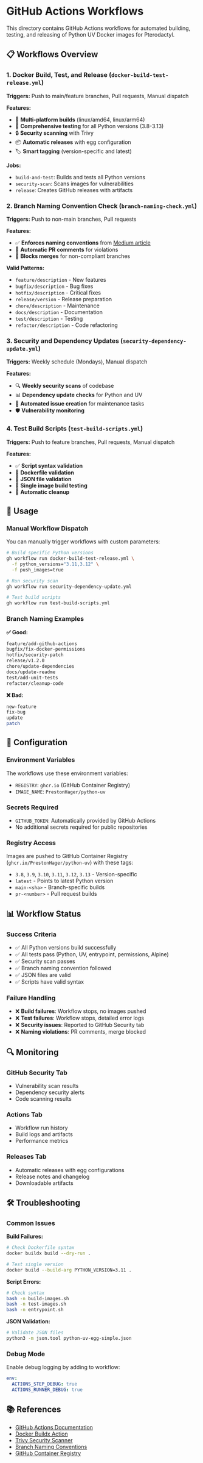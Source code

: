 # GitHub Actions Workflows

This directory contains GitHub Actions workflows for automated building, testing, and releasing of Python UV Docker images for Pterodactyl.

## 📋 Workflows Overview

### 1. **Docker Build, Test, and Release** (`docker-build-test-release.yml`)
**Triggers:** Push to main/feature branches, Pull requests, Manual dispatch

**Features:**
- 🐳 **Multi-platform builds** (linux/amd64, linux/arm64)
- 🧪 **Comprehensive testing** for all Python versions (3.8-3.13)
- 🔒 **Security scanning** with Trivy
- 📦 **Automatic releases** with egg configuration
- 🏷️ **Smart tagging** (version-specific and latest)

**Jobs:**
- `build-and-test`: Builds and tests all Python versions
- `security-scan`: Scans images for vulnerabilities
- `release`: Creates GitHub releases with artifacts

### 2. **Branch Naming Convention Check** (`branch-naming-check.yml`)
**Triggers:** Push to non-main branches, Pull requests

**Features:**
- ✅ **Enforces naming conventions** from [Medium article](https://medium.com/@abhay.pixolo/naming-conventions-for-git-branches-a-cheatsheet-8549feca2534)
- 💬 **Automatic PR comments** for violations
- 🚫 **Blocks merges** for non-compliant branches

**Valid Patterns:**
- `feature/description` - New features
- `bugfix/description` - Bug fixes
- `hotfix/description` - Critical fixes
- `release/version` - Release preparation
- `chore/description` - Maintenance
- `docs/description` - Documentation
- `test/description` - Testing
- `refactor/description` - Code refactoring

### 3. **Security and Dependency Updates** (`security-dependency-update.yml`)
**Triggers:** Weekly schedule (Mondays), Manual dispatch

**Features:**
- 🔍 **Weekly security scans** of codebase
- 📊 **Dependency update checks** for Python and UV
- 📝 **Automated issue creation** for maintenance tasks
- 🛡️ **Vulnerability monitoring**

### 4. **Test Build Scripts** (`test-build-scripts.yml`)
**Triggers:** Push to feature branches, Pull requests, Manual dispatch

**Features:**
- ✅ **Script syntax validation**
- 🐳 **Dockerfile validation**
- 📄 **JSON file validation**
- 🧪 **Single image build testing**
- 🧹 **Automatic cleanup**

## 🚀 Usage

### Manual Workflow Dispatch

You can manually trigger workflows with custom parameters:

```bash
# Build specific Python versions
gh workflow run docker-build-test-release.yml \
  -f python_versions="3.11,3.12" \
  -f push_images=true

# Run security scan
gh workflow run security-dependency-update.yml

# Test build scripts
gh workflow run test-build-scripts.yml
```

### Branch Naming Examples

**✅ Good:**
```bash
feature/add-github-actions
bugfix/fix-docker-permissions
hotfix/security-patch
release/v1.2.0
chore/update-dependencies
docs/update-readme
test/add-unit-tests
refactor/cleanup-code
```

**❌ Bad:**
```bash
new-feature
fix-bug
update
patch
```

## 🔧 Configuration

### Environment Variables

The workflows use these environment variables:

- `REGISTRY`: `ghcr.io` (GitHub Container Registry)
- `IMAGE_NAME`: `PrestonHager/python-uv`

### Secrets Required

- `GITHUB_TOKEN`: Automatically provided by GitHub Actions
- No additional secrets required for public repositories

### Registry Access

Images are pushed to GitHub Container Registry (`ghcr.io/PrestonHager/python-uv`) with these tags:

- `3.8`, `3.9`, `3.10`, `3.11`, `3.12`, `3.13` - Version-specific
- `latest` - Points to latest Python version
- `main-<sha>` - Branch-specific builds
- `pr-<number>` - Pull request builds

## 📊 Workflow Status

### Success Criteria

- ✅ All Python versions build successfully
- ✅ All tests pass (Python, UV, entrypoint, permissions, Alpine)
- ✅ Security scan passes
- ✅ Branch naming convention followed
- ✅ JSON files are valid
- ✅ Scripts have valid syntax

### Failure Handling

- ❌ **Build failures**: Workflow stops, no images pushed
- ❌ **Test failures**: Workflow stops, detailed error logs
- ❌ **Security issues**: Reported to GitHub Security tab
- ❌ **Naming violations**: PR comments, merge blocked

## 🔍 Monitoring

### GitHub Security Tab
- Vulnerability scan results
- Dependency security alerts
- Code scanning results

### Actions Tab
- Workflow run history
- Build logs and artifacts
- Performance metrics

### Releases Tab
- Automatic releases with egg configurations
- Release notes and changelog
- Downloadable artifacts

## 🛠️ Troubleshooting

### Common Issues

**Build Failures:**
```bash
# Check Dockerfile syntax
docker buildx build --dry-run .

# Test single version
docker build --build-arg PYTHON_VERSION=3.11 .
```

**Script Errors:**
```bash
# Check syntax
bash -n build-images.sh
bash -n test-images.sh
bash -n entrypoint.sh
```

**JSON Validation:**
```bash
# Validate JSON files
python3 -m json.tool python-uv-egg-simple.json
```

### Debug Mode

Enable debug logging by adding to workflow:

```yaml
env:
  ACTIONS_STEP_DEBUG: true
  ACTIONS_RUNNER_DEBUG: true
```

## 📚 References

- [GitHub Actions Documentation](https://docs.github.com/en/actions)
- [Docker Buildx Action](https://github.com/docker/setup-buildx-action)
- [Trivy Security Scanner](https://github.com/aquasecurity/trivy-action)
- [Branch Naming Conventions](https://medium.com/@abhay.pixolo/naming-conventions-for-git-branches-a-cheatsheet-8549feca2534)
- [GitHub Container Registry](https://docs.github.com/en/packages/working-with-a-github-packages-registry/working-with-the-container-registry)
